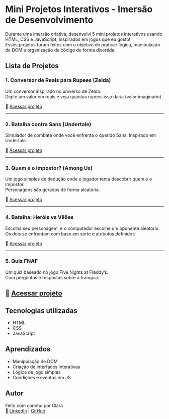 # Mini Projetos Interativos - Imersão de Desenvolvimento

Durante uma imersão criativa, desenvolvi 5 mini projetos interativos usando HTML, CSS e JavaScript, inspirados em jogos que eu gosto!  
Esses projetos foram feitos com o objetivo de praticar lógica, manipulação de DOM e organização de código de forma divertida.

## Lista de Projetos

### 1. Conversor de Reais para Rupees (Zelda)
Um conversor inspirado no universo de Zelda.  
Digite um valor em reais e veja quantas rupees isso daria (valor imaginário)

🔗 [Acessar projeto](#)  

---

### 2. Batalha contra Sans (Undertale)
Simulador de combate onde você enfrenta o querido Sans.
Inspirado em Undertale.

🔗 [Acessar projeto](#)  

---

### 3. Quem é o Impostor? (Among Us)
Um jogo simples de dedução onde o jogador tenta descobrir quem é o impostor.  
Personagens são gerados de forma aleatória.

🔗 [Acessar projeto](#)  

---

### 4. Batalha: Heróis vs Vilões
Escolha seu personagem, e o computador escolhe um oponente aleatório.  
Os dois se enfrentam com base em sorte e atributos definidos

🔗 [Acessar projeto](#)  

---

### 5. Quiz FNAF
Um quiz baseado no jogo Five Nights at Freddy’s.  
Com perguntas e respostas sobre a franquia.

🔗 [Acessar projeto](#)  
---

## Tecnologias utilizadas

- HTML
- CSS
- JavaScript

## Aprendizados

- Manipulação de DOM
- Criação de interfaces interativas
- Lógica de jogo simples
- Condições e eventos em JS

## Autor

Feito com carinho por Clara  
🔗 [LinkedIn](www.linkedin.com/in/clara-freitas-de-oliveira-) | [GitHub](https://github.com/seu-usuario)

